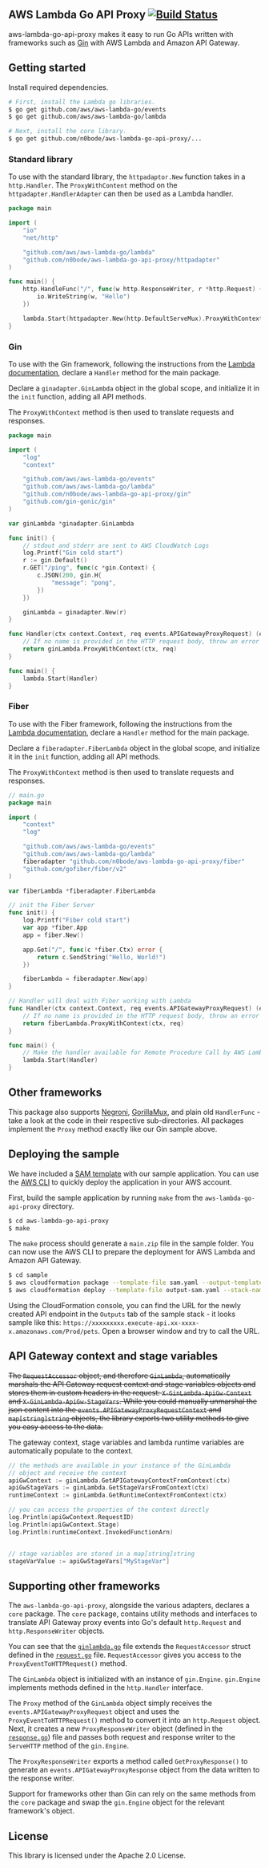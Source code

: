## AWS Lambda Go API Proxy [![Build Status](https://travis-ci.org/awslabs/aws-lambda-go-api-proxy.svg?branch=master)](https://travis-ci.org/awslabs/aws-lambda-go-api-proxy)
aws-lambda-go-api-proxy makes it easy to run Go APIs written with frameworks such as [Gin](https://github.com/gin-gonic/gin) with AWS Lambda and Amazon API Gateway.

## Getting started

Install required dependencies.

```bash
# First, install the Lambda go libraries.
$ go get github.com/aws/aws-lambda-go/events
$ go get github.com/aws/aws-lambda-go/lambda

# Next, install the core library.
$ go get github.com/n0bode/aws-lambda-go-api-proxy/...
```

### Standard library

To use with the standard library, the `httpadaptor.New` function takes in a `http.Handler`. The `ProxyWithContent` method on the `httpadapter.HandlerAdapter` can then be used as a Lambda handler.

```go
package main

import (
	"io"
	"net/http"

	"github.com/aws/aws-lambda-go/lambda"
	"github.com/n0bode/aws-lambda-go-api-proxy/httpadapter"
)

func main() {
	http.HandleFunc("/", func(w http.ResponseWriter, r *http.Request) {
		io.WriteString(w, "Hello")
	})

	lambda.Start(httpadapter.New(http.DefaultServeMux).ProxyWithContext)
}
```

### Gin

To use with the Gin framework, following the instructions from the [Lambda documentation](https://docs.aws.amazon.com/lambda/latest/dg/go-programming-model-handler-types.html), declare a `Handler` method for the main package.

Declare a `ginadapter.GinLambda` object in the global scope, and initialize it in the `init` function, adding all API methods.

The `ProxyWithContext` method is then used to translate requests and responses.

```go
package main

import (
	"log"
	"context"

	"github.com/aws/aws-lambda-go/events"
	"github.com/aws/aws-lambda-go/lambda"
	"github.com/n0bode/aws-lambda-go-api-proxy/gin"
	"github.com/gin-gonic/gin"
)

var ginLambda *ginadapter.GinLambda

func init() {
	// stdout and stderr are sent to AWS CloudWatch Logs
	log.Printf("Gin cold start")
	r := gin.Default()
	r.GET("/ping", func(c *gin.Context) {
		c.JSON(200, gin.H{
			"message": "pong",
		})
	})

	ginLambda = ginadapter.New(r)
}

func Handler(ctx context.Context, req events.APIGatewayProxyRequest) (events.APIGatewayProxyResponse, error) {
	// If no name is provided in the HTTP request body, throw an error
	return ginLambda.ProxyWithContext(ctx, req)
}

func main() {
	lambda.Start(Handler)
}
```

### Fiber

To use with the Fiber framework, following the instructions from the [Lambda documentation](https://docs.aws.amazon.com/lambda/latest/dg/go-programming-model-handler-types.html), declare a `Handler` method for the main package.

Declare a `fiberadapter.FiberLambda` object in the global scope, and initialize it in the `init` function, adding all API methods.

The `ProxyWithContext` method is then used to translate requests and responses.

```go
// main.go
package main

import (
	"context"
	"log"

	"github.com/aws/aws-lambda-go/events"
	"github.com/aws/aws-lambda-go/lambda"
	fiberadapter "github.com/n0bode/aws-lambda-go-api-proxy/fiber"
	"github.com/gofiber/fiber/v2"
)

var fiberLambda *fiberadapter.FiberLambda

// init the Fiber Server
func init() {
	log.Printf("Fiber cold start")
	var app *fiber.App
	app = fiber.New()

	app.Get("/", func(c *fiber.Ctx) error {
		return c.SendString("Hello, World!")
	})

	fiberLambda = fiberadapter.New(app)
}

// Handler will deal with Fiber working with Lambda
func Handler(ctx context.Context, req events.APIGatewayProxyRequest) (events.APIGatewayProxyResponse, error) {
	// If no name is provided in the HTTP request body, throw an error
	return fiberLambda.ProxyWithContext(ctx, req)
}

func main() {
	// Make the handler available for Remote Procedure Call by AWS Lambda
	lambda.Start(Handler)
}
```

## Other frameworks
This package also supports [Negroni](https://github.com/urfave/negroni), [GorillaMux](https://github.com/gorilla/mux), and plain old `HandlerFunc` - take a look at the code in their respective sub-directories. All packages implement the `Proxy` method exactly like our Gin sample above.

## Deploying the sample
We have included a [SAM template](https://github.com/awslabs/serverless-application-model) with our sample application. You can use the [AWS CLI](https://aws.amazon.com/cli/) to quickly deploy the application in your AWS account.

First, build the sample application by running `make` from the `aws-lambda-go-api-proxy` directory.

```bash
$ cd aws-lambda-go-api-proxy
$ make
```

The `make` process should generate a `main.zip` file in the sample folder. You can now use the AWS CLI to prepare the deployment for AWS Lambda and Amazon API Gateway.

```bash
$ cd sample
$ aws cloudformation package --template-file sam.yaml --output-template-file output-sam.yaml --s3-bucket YOUR_DEPLOYMENT_BUCKET
$ aws cloudformation deploy --template-file output-sam.yaml --stack-name YOUR_STACK_NAME --capabilities CAPABILITY_IAM
```

Using the CloudFormation console, you can find the URL for the newly created API endpoint in the `Outputs` tab of the sample stack - it looks sample like this: `https://xxxxxxxxx.execute-api.xx-xxxx-x.amazonaws.com/Prod/pets`. Open a browser window and try to call the URL.

## API Gateway context and stage variables
~~The `RequestAccessor` object, and therefore `GinLambda`, automatically marshals the API Gateway request context and stage variables objects and stores them in custom headers in the request: `X-GinLambda-ApiGw-Context` and `X-GinLambda-ApiGw-StageVars`. While you could manually unmarshal the json content into the `events.APIGatewayProxyRequestContext` and `map[string]string` objects, the library exports two utility methods to give you easy access to the data.~~

The gateway context, stage variables and lambda runtime variables are automatically populate to the context.

```go
// the methods are available in your instance of the GinLambda
// object and receive the context
apiGwContext := ginLambda.GetAPIGatewayContextFromContext(ctx)
apiGwStageVars := ginLambda.GetStageVarsFromContext(ctx)
runtimeContext := ginLambda.GetRuntimeContextFromContext(ctx)

// you can access the properties of the context directly
log.Println(apiGwContext.RequestID)
log.Println(apiGwContext.Stage)
log.Println(runtimeContext.InvokedFunctionArn)


// stage variables are stored in a map[string]string
stageVarValue := apiGwStageVars["MyStageVar"]
```

## Supporting other frameworks
The `aws-lambda-go-api-proxy`, alongside the various adapters, declares a `core` package. The `core` package, contains utility methods and interfaces to translate API Gateway proxy events into Go's default `http.Request` and `http.ResponseWriter` objects.

You can see that the [`ginlambda.go`](gin/adapter.go) file extends the `RequestAccessor` struct defined in the [`request.go`](core/request.go) file.  `RequestAccessor` gives you access to the `ProxyEventToHTTPRequest()` method.

The `GinLambda` object is initialized with an instance of `gin.Engine`. `gin.Engine` implements methods defined in the `http.Handler` interface.

The `Proxy` method of the `GinLambda` object simply receives the `events.APIGatewayProxyRequest` object and uses the `ProxyEventToHTTPRequest()` method to convert it into an `http.Request` object. Next, it creates a new `ProxyResponseWriter` object (defined in the [`response.go`](core/response.go)) file and passes both request and response writer to the `ServeHTTP` method of the `gin.Engine`.

The `ProxyResponseWriter` exports a method called `GetProxyResponse()` to generate an `events.APIGatewayProxyResponse` object from the data written to the response writer.

Support for frameworks other than Gin can rely on the same methods from the `core` package and swap the `gin.Engine` object for the relevant framework's object.

## License

This library is licensed under the Apache 2.0 License.
